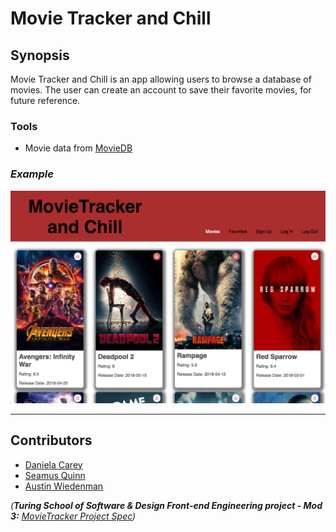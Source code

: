 # Movie Tracker and Chill

## Synopsis

Movie Tracker and Chill is an app allowing users to browse a database of movies. The user can create an account to save their favorite movies, for future reference. 

### Tools 

* Movie data from [MovieDB](https://www.themoviedb.org/documentation/api)


### *Example* 

![main screen](./src/images/main.png)

---

## Contributors

* [Daniela Carey](https://github.com/danielafcarey)
* [Seamus Quinn](https://github.com/seamus-quinn)
* [Austin Wiedenman](https://github.com/Awiedenman)

_(**Turing School of Software & Design Front-end Engineering project - Mod 3:** [MovieTracker Project Spec](https://github.com/turingschool-examples/movie-tracker))_ 

